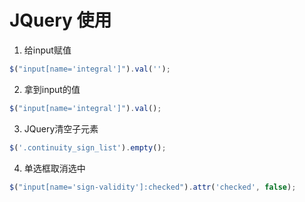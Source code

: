 # JQuery 使用
1. 给input赋值
```js
$("input[name='integral']").val('');
```
2. 拿到input的值
```js
$("input[name='integral']").val();
```
3. JQuery清空子元素
```js
$('.continuity_sign_list').empty();
```
4. 单选框取消选中
```js
$("input[name='sign-validity']:checked").attr('checked', false);
```
